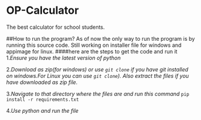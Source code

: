 # OP-Calculator
The best calculator for school students.

##How to run the program?
As of now the only way to run the program is by running this source code. Still working on installer file for windows and appimage for linux.
####here are the steps to get the code and run it
1.*Ensure you have the latest version of python*

2.*Download as zip(for windows) or use ```git clone``` if you have git installed on windows.For Linux you can use ```git clone```). Also extract the files if you have downloaded as zip file.*

3.*Navigate to that directory where the files are and run this command*
```pip install -r requirements.txt```

4.*Use python and run the file*
